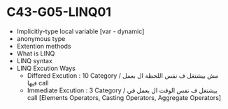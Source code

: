 # C43-G05-LINQ01
- Implicitly-type local variable [var - dynamic]
- anonymous type
- Extention methods
- What is LINQ
- LINQ syntax
- LINQ Excution Ways
  - Differed Excution  : 10 Category / مش بيشتغل ف نفس اللحظة ال بعمل فيها call
  - Immediate Excution :  3 Category / بيشتغل ف نفس الوقت ال بعمل في call [Elements Operators, Casting Operators, Aggregate Operators]
